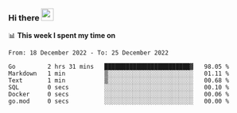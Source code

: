 ### Hi there <a href="https://www.gautamkrishnar.com/"><img src="https://media.giphy.com/media/hvRJCLFzcasrR4ia7z/giphy.gif" width="25px"></a>

📊 **This week I spent my time on**

<!--START_SECTION:waka-->

```text
From: 18 December 2022 - To: 25 December 2022

Go         2 hrs 31 mins   ████████████████████████▓   98.05 %
Markdown   1 min           ▒░░░░░░░░░░░░░░░░░░░░░░░░   01.11 %
Text       1 min           ▒░░░░░░░░░░░░░░░░░░░░░░░░   00.68 %
SQL        0 secs          ░░░░░░░░░░░░░░░░░░░░░░░░░   00.10 %
Docker     0 secs          ░░░░░░░░░░░░░░░░░░░░░░░░░   00.06 %
go.mod     0 secs          ░░░░░░░░░░░░░░░░░░░░░░░░░   00.00 %
```

<!--END_SECTION:waka-->
